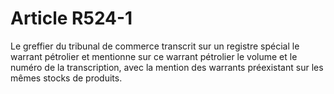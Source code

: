 # Article R524-1

Le greffier du tribunal de commerce transcrit sur un registre spécial le warrant pétrolier et mentionne sur ce warrant pétrolier le volume et le numéro de la transcription, avec la mention des warrants préexistant sur les mêmes stocks de produits.